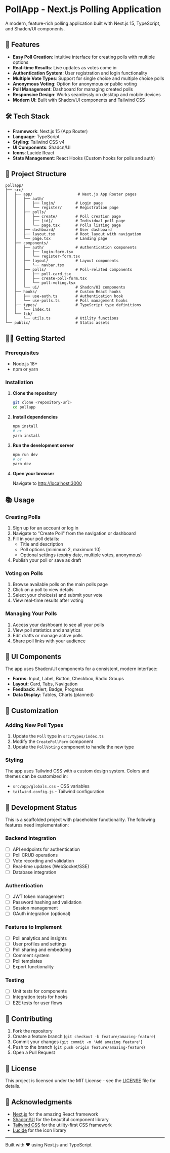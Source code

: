 # PollApp - Next.js Polling Application

A modern, feature-rich polling application built with Next.js 15, TypeScript, and Shadcn/UI components.

## 🚀 Features

- **Easy Poll Creation**: Intuitive interface for creating polls with multiple options
- **Real-time Results**: Live updates as votes come in
- **Authentication System**: User registration and login functionality
- **Multiple Vote Types**: Support for single choice and multiple choice polls
- **Anonymous Voting**: Option for anonymous or public voting
- **Poll Management**: Dashboard for managing created polls
- **Responsive Design**: Works seamlessly on desktop and mobile devices
- **Modern UI**: Built with Shadcn/UI components and Tailwind CSS

## 🛠️ Tech Stack

- **Framework**: Next.js 15 (App Router)
- **Language**: TypeScript
- **Styling**: Tailwind CSS v4
- **UI Components**: Shadcn/UI
- **Icons**: Lucide React
- **State Management**: React Hooks (Custom hooks for polls and auth)

## 📁 Project Structure

```
pollapp/
├── src/
│   ├── app/                    # Next.js App Router pages
│   │   ├── auth/
│   │   │   ├── login/         # Login page
│   │   │   └── register/      # Registration page
│   │   ├── polls/
│   │   │   ├── create/        # Poll creation page
│   │   │   ├── [id]/          # Individual poll page
│   │   │   └── page.tsx       # Polls listing page
│   │   ├── dashboard/         # User dashboard
│   │   ├── layout.tsx         # Root layout with navigation
│   │   └── page.tsx           # Landing page
│   ├── components/
│   │   ├── auth/              # Authentication components
│   │   │   ├── login-form.tsx
│   │   │   └── register-form.tsx
│   │   ├── layout/            # Layout components
│   │   │   └── navbar.tsx
│   │   ├── polls/             # Poll-related components
│   │   │   ├── poll-card.tsx
│   │   │   ├── create-poll-form.tsx
│   │   │   └── poll-voting.tsx
│   │   └── ui/                # Shadcn/UI components
│   ├── hooks/                 # Custom React hooks
│   │   ├── use-auth.ts        # Authentication hook
│   │   └── use-polls.ts       # Poll management hooks
│   ├── types/                 # TypeScript type definitions
│   │   └── index.ts
│   └── lib/
│       └── utils.ts           # Utility functions
└── public/                    # Static assets
```

## 🏃‍♂️ Getting Started

### Prerequisites

- Node.js 18+ 
- npm or yarn

### Installation

1. **Clone the repository**
   ```bash
   git clone <repository-url>
   cd pollapp
   ```

2. **Install dependencies**
   ```bash
   npm install
   # or
   yarn install
   ```

3. **Run the development server**
   ```bash
   npm run dev
   # or
   yarn dev
   ```

4. **Open your browser**
   
   Navigate to [http://localhost:3000](http://localhost:3000)

## 📚 Usage

### Creating Polls

1. Sign up for an account or log in
2. Navigate to "Create Poll" from the navigation or dashboard
3. Fill in your poll details:
   - Title and description
   - Poll options (minimum 2, maximum 10)
   - Optional settings (expiry date, multiple votes, anonymous)
4. Publish your poll or save as draft

### Voting on Polls

1. Browse available polls on the main polls page
2. Click on a poll to view details
3. Select your choice(s) and submit your vote
4. View real-time results after voting

### Managing Your Polls

1. Access your dashboard to see all your polls
2. View poll statistics and analytics
3. Edit drafts or manage active polls
4. Share poll links with your audience

## 🎨 UI Components

The app uses Shadcn/UI components for a consistent, modern interface:

- **Forms**: Input, Label, Button, Checkbox, Radio Groups
- **Layout**: Card, Tabs, Navigation
- **Feedback**: Alert, Badge, Progress
- **Data Display**: Tables, Charts (planned)

## 🔧 Customization

### Adding New Poll Types

1. Update the `Poll` type in `src/types/index.ts`
2. Modify the `CreatePollForm` component
3. Update the `PollVoting` component to handle the new type

### Styling

The app uses Tailwind CSS with a custom design system. Colors and themes can be customized in:
- `src/app/globals.css` - CSS variables
- `tailwind.config.js` - Tailwind configuration

## 🚧 Development Status

This is a scaffolded project with placeholder functionality. The following features need implementation:

### Backend Integration
- [ ] API endpoints for authentication
- [ ] Poll CRUD operations
- [ ] Vote recording and validation
- [ ] Real-time updates (WebSocket/SSE)
- [ ] Database integration

### Authentication
- [ ] JWT token management
- [ ] Password hashing and validation
- [ ] Session management
- [ ] OAuth integration (optional)

### Features to Implement
- [ ] Poll analytics and insights
- [ ] User profiles and settings
- [ ] Poll sharing and embedding
- [ ] Comment system
- [ ] Poll templates
- [ ] Export functionality

### Testing
- [ ] Unit tests for components
- [ ] Integration tests for hooks
- [ ] E2E tests for user flows

## 🤝 Contributing

1. Fork the repository
2. Create a feature branch (`git checkout -b feature/amazing-feature`)
3. Commit your changes (`git commit -m 'Add amazing feature'`)
4. Push to the branch (`git push origin feature/amazing-feature`)
5. Open a Pull Request

## 📝 License

This project is licensed under the MIT License - see the [LICENSE](LICENSE) file for details.

## 🙏 Acknowledgments

- [Next.js](https://nextjs.org/) for the amazing React framework
- [Shadcn/UI](https://ui.shadcn.com/) for the beautiful component library
- [Tailwind CSS](https://tailwindcss.com/) for the utility-first CSS framework
- [Lucide](https://lucide.dev/) for the icon library

---

Built with ❤️ using Next.js and TypeScript